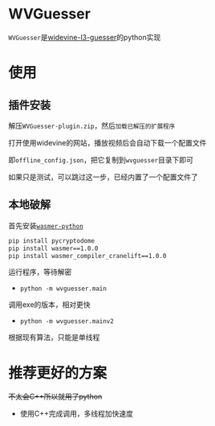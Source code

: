 # WVGuesser

`WVGuesser`是[widevine-l3-guesser](https://github.com/Satsuoni/widevine-l3-guesser)的python实现

# 使用

## 插件安装

解压`WVGuesser-plugin.zip`，然后`加载已解压的扩展程序`

打开使用widevine的网站，播放视频后会自动下载一个配置文件

即`offline_config.json`，把它复制到`wvguesser`目录下即可

如果只是测试，可以跳过这一步，已经内置了一个配置文件了

## 本地破解

首先安装[`wasmer-python`](https://github.com/wasmerio/wasmer-python)

```bash
pip install pycryptodome
pip install wasmer==1.0.0
pip install wasmer_compiler_cranelift==1.0.0
```

运行程序，等待解密

- `python -m wvguesser.main`

调用exe的版本，相对更快

- `python -m wvguesser.mainv2`

根据现有算法，只能是单线程

# 推荐更好的方案

~~不太会C++所以就用了python~~

- 使用C++完成调用，多线程加快速度